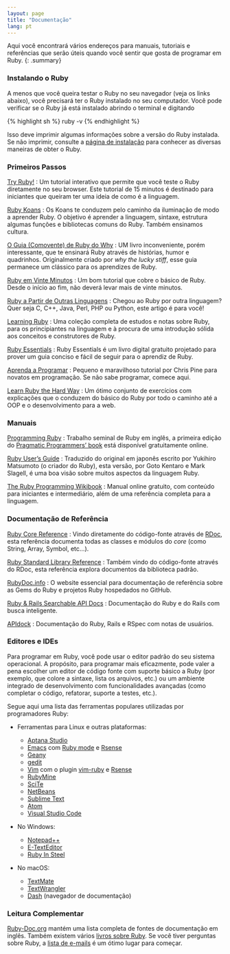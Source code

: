 ```yaml
---
layout: page
title: "Documentação"
lang: pt
---
```


Aqui você encontrará vários endereços para manuais, tutoriais e
referências que serão úteis quando você sentir que gosta de programar
em Ruby.
{: .summary}

### Instalando o Ruby

A menos que você queira testar o Ruby no seu navegador (veja os links abaixo),
você precisará ter o Ruby instalado no seu computador. Você pode verificar se
o Ruby já está instalado abrindo o terminal e digitando

{% highlight sh %}
ruby -v
{% endhighlight %}

Isso deve imprimir algumas informações sobre a versão do Ruby instalada. Se não
imprimir, consulte a [página de instalação](installation/) para conhecer as
diversas maneiras de obter o Ruby.

### Primeiros Passos

[Try Ruby!][1]
: Um tutorial interativo que permite que você teste o Ruby diretamente no
  seu browser. Este tutorial de 15 minutos é destinado para iniciantes que
  queiram ter uma ideia de como é a linguagem.

[Ruby Koans][2]
: Os Koans te conduzem pelo caminho da iluminação de modo a aprender Ruby.
  O objetivo é aprender a linguagem, sintaxe, estrutura algumas funções e
  bibliotecas comuns do Ruby. Também ensinamos cultura.

[O Guia (Comovente) de Ruby do Why][5]
: UM livro inconveniente, porém interessante, que te ensinará Ruby através
  de histórias, humor e quadrinhos. Originalmente criado por *why the lucky
  stiff*, esse guia permanece um clássico para os aprendizes de Ruby.

[Ruby em Vinte Minutos](/pt/documentation/quickstart/)
: Um bom tutorial que cobre o básico de Ruby. Desde o início ao fim, não
  deverá levar mais de vinte minutos.

[Ruby a Partir de Outras Linguagens](/pt/documentation/ruby-from-other-languages/)
: Chegou ao Ruby por outra linguagem? Quer seja C, C++, Java, Perl,
  PHP ou Python, este artigo é para você!

[Learning Ruby][6]
: Uma coleção completa de estudos e notas sobre Ruby, para os
  principiantes na linguagem e à procura de uma introdução sólida aos
  conceitos e construtores de Ruby.

[Ruby Essentials][7]
: Ruby Essentials é um livro digital gratuito projetado para prover um
  guia conciso e fácil de seguir para o aprendiz de Ruby.

[Aprenda a Programar][8]
: Pequeno e maravilhoso tutorial por Chris Pine para novatos em
  programação. Se não sabe programar, comece aqui.

[Learn Ruby the Hard Way][38]
: Um ótimo conjunto de exercícios com explicações que o conduzem do básico
  do Ruby por todo o caminho até a OOP e o desenvolvimento para a web.

### Manuais

[Programming Ruby][9]
: Trabalho seminal de Ruby em inglês, a primeira edição do [Pragmatic
  Programmers’ book][10] está disponível gratuitamente online.

[Ruby User’s Guide][11]
: Traduzido do original em japonês escrito por Yukihiro Matsumoto (o
  criador do Ruby), esta versão, por Goto Kentaro e Mark Slagell,
  é uma boa visão sobre muitos aspectos da linguagem Ruby.

[The Ruby Programming Wikibook][12]
: Manual online gratuito, com conteúdo para iniciantes e intermediário,
  além de uma referência completa para a linguagem.

### Documentação de Referência

[Ruby Core Reference][13]
: Vindo diretamente do código-fonte através de [RDoc][14], esta
  referência documenta todas as classes e módulos do _core_ (como String,
  Array, Symbol, etc…).

[Ruby Standard Library Reference][15]
: Também vindo do código-fonte através do RDoc, esta referência explora
  documentos da biblioteca padrão.

[RubyDoc.info][16]
: O website essencial para documentação de referência sobre as Gems do Ruby e
  projetos Ruby hospedados no GitHub.

[Ruby & Rails Searchable API Docs][17]
: Documentação do Ruby e do Rails com busca inteligente.

[APIdock][18]
: Documentação do Ruby, Rails e RSpec com notas de usuários.

### Editores e IDEs

Para programar em Ruby, você pode usar o editor padrão do seu sistema
operacional. A propósito, para programar mais eficazmente, pode valer
a pena escolher um editor de código fonte com suporte básico a Ruby
(por exemplo, que colore a sintaxe, lista os arquivos, etc.) ou um
ambiente integrado de desenvolvimento com funcionalidades avançadas
(como completar o código, refatorar, suporte a testes, etc.).

Segue aqui uma lista das ferramentas populares utilizadas por
programadores Ruby:

* Ferramentas para Linux e outras plataformas:
  * [Aptana Studio][19]
  * [Emacs][20] com [Ruby mode][21] e [Rsense][22]
  * [Geany][23]
  * [gedit][24]
  * [Vim][25] com o plugin [vim-ruby][26] e [Rsense][22]
  * [RubyMine][27]
  * [SciTe][28]
  * [NetBeans][36]
  * [Sublime Text][37]
  * [Atom][atom]
  * [Visual Studio Code][vscode]

* No Windows:
  * [Notepad++][29]
  * [E-TextEditor][30]
  * [Ruby In Steel][31]

* No macOS:
  * [TextMate][32]
  * [TextWrangler][33]
  * [Dash][39] (navegador de documentação)

### Leitura Complementar

[Ruby-Doc.org][34] mantém uma lista completa de fontes de documentação
em inglês. Também existem vários [livros sobre Ruby][35]. Se você tiver
perguntas sobre Ruby, a [lista de e-mails](/pt/community/mailing-lists/)
é um ótimo lugar para começar.



[1]: https://ruby.github.io/TryRuby/
[2]: http://rubykoans.com/
[5]: http://why.carlosbrando.com/
[6]: http://rubylearning.com/
[7]: http://www.techotopia.com/index.php/Ruby_Essentials
[8]: http://aprendaaprogramar.rubyonrails.com.br/
[9]: http://www.ruby-doc.org/docs/ProgrammingRuby/
[10]: http://pragmaticprogrammer.com/titles/ruby/index.html
[11]: http://www.rubyist.net/~slagell/ruby/
[12]: http://en.wikibooks.org/wiki/Ruby_programming_language
[13]: http://www.ruby-doc.org/core
[14]: https://ruby.github.io/rdoc/
[15]: http://www.ruby-doc.org/stdlib
[16]: http://www.rubydoc.info/
[17]: http://rubydocs.org/
[18]: http://apidock.com/
[19]: http://www.aptana.com/
[20]: http://www.gnu.org/software/emacs/
[21]: http://www.emacswiki.org/emacs/RubyMode
[22]: http://rsense.github.io/
[23]: http://www.geany.org/
[24]: http://projects.gnome.org/gedit/screenshots.html
[25]: http://www.vim.org/
[26]: https://github.com/vim-ruby/vim-ruby
[27]: http://www.jetbrains.com/ruby/
[28]: http://www.scintilla.org/SciTE.html
[29]: http://notepad-plus-plus.org/
[30]: http://www.e-texteditor.com/
[31]: http://www.sapphiresteel.com/
[32]: http://macromates.com/
[33]: http://www.barebones.com/products/textwrangler/
[34]: http://ruby-doc.org
[35]: http://www.ruby-doc.org/bookstore
[36]: https://netbeans.org/
[37]: http://www.sublimetext.com/
[38]: http://ruby.learncodethehardway.org/
[39]: http://kapeli.com/dash
[atom]: https://atom.io/
[vscode]: https://code.visualstudio.com/
